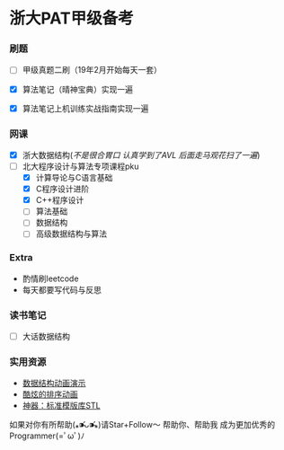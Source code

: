 # 浙大PAT甲级备考


### 刷题
- [ ] 甲级真题二刷（19年2月开始每天一套）
- [X] 算法笔记（晴神宝典）实现一遍
- [X] 算法笔记上机训练实战指南实现一遍


### 网课
- [X] 浙大数据结构(*不是很合胃口 认真学到了AVL 后面走马观花扫了一遍*)
- [ ] 北大程序设计与算法专项课程pku
  - [X] 计算导论与C语言基础
  - [X] C程序设计进阶
  - [X] C++程序设计
  - [ ] 算法基础
  - [ ] 数据结构
  - [ ] 高级数据结构与算法

### Extra
- 酌情刷leetcode
- 每天都要写代码与反思

### 读书笔记
-[ ] 大话数据结构

### 实用资源
- [数据结构动画演示](https://visualgo.net/en)
- [酷炫的排序动画](http://sorting.at/)
- [神器：标准模版库STL](https://github.com/merelydust/PAT-Advanced-Level/tree/master/C%2B%2B11_STL_CheatSheet)


如果对你有所帮助(⁎⁍̴̛ᴗ⁍̴̛⁎)请Star+Follow～
帮助你、帮助我 成为更加优秀的Programmer(=ﾟωﾟ)ﾉ
